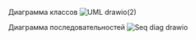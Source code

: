 Диаграмма классов
![UML drawio(2)](https://github.com/user-attachments/assets/01463024-86c8-4165-ab03-92c2eff3e0f8)

Диаграмма последовательностей
![Seq diag drawio](https://github.com/user-attachments/assets/ee269b02-7ffb-491f-8d00-e6ed30eae285)
